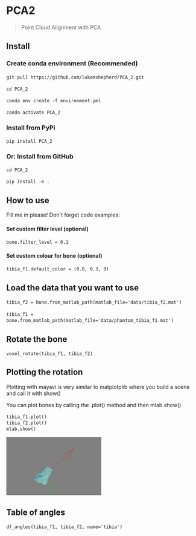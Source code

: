 # PCA2 
> Point Cloud Alignment with PCA


## Install

### Create conda environment (Recommended)

`git pull https://github.com/lukemshepherd/PCA_2.git`

`cd PCA_2`

`conda env create -f environment.yml`

`conda activate PCA_2`

### Install from PyPi

`pip install PCA_2`

### Or: Install from GitHub

`cd PCA_2`

`pip install -e .`

## How to use

Fill me in please! Don't forget code examples:

#### Set custom filter level (optional)

```
bone.filter_level = 0.1
```

#### Set custom colour for bone (optional)

```
tibia_f1.default_color = (0.8, 0.3, 0)
```

## Load the data that you want to use

```
tibia_f2 = bone.from_matlab_path(matlab_file='data/tibia_f2.mat')

tibia_f1 = bone.from_matlab_path(matlab_file='data/phantom_tibia_f1.mat')
```

## Rotate the bone

```
voxel_rotate(tibia_f1, tibia_f2)
```

## Plotting the rotation

Plotting with mayavi is very similar to matplotplib where you build a scene and call it with show()

You can plot bones by calling the .plot() method and then mlab.show()

```
tibia_f1.plot()
tibia_f2.plot()
mlab.show()
```

<div> 
    <img src="docs/images/aligned.png" width="50%"> 
</div>

## Table of angles

```
df_angles(tibia_f1, tibia_f2, name='tibia')
```
